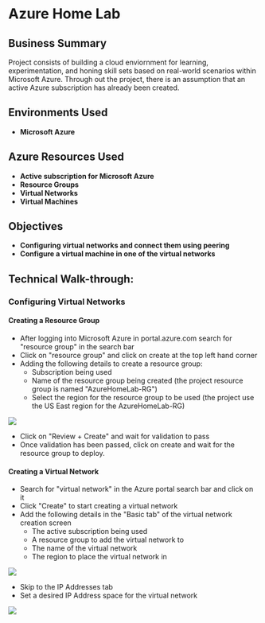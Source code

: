 <h1>Azure Home Lab</h1>

<h2>Business Summary</h2>
Project consists of building a cloud enviornment for learning, experimentation, and honing skill sets based on real-world scenarios within Microsoft Azure. Through out the project, there is an assumption that an active Azure subscription has already been created.
<br />

<h2>Environments Used </h2>

- <b>Microsoft Azure</b>

<h2>Azure Resources Used</h2>

- <b>Active subscription for Microsoft Azure</b>
- <b>Resource Groups</b>
- <b>Virtual Networks</b>
- <b>Virtual Machines</b>

<h2>Objectives</h2>

- <b>Configuring virtual networks and connect them using peering</b>
- <b>Configure a virtual machine in one of the virtual networks</b>

<h2>Technical Walk-through:</h2>

<h3>Configuring Virtual Networks</h3>

<h4>Creating a Resource Group</h4>

- After logging into Microsoft Azure in portal.azure.com search for "resource group" in the search bar
- Click on "resource group" and click on create at the top left hand corner
- Adding the following details to create a resource group:
  - Subscription being used
  - Name of the resource group being created (the project resource group is named "AzureHomeLab-RG")
  - Select the region for the resource group to be used (the project use the US East region for the AzureHomeLab-RG)
<img src="https://i.imgur.com/hvdPDl6.png">

- Click on "Review + Create" and wait for validation to pass
- Once validation has been passed, click on create and wait for the resource group to deploy.

<h4>Creating a Virtual Network</h4>

- Search for "virtual network" in the Azure portal search bar and click on it
- Click "Create" to start creating a virtual network
- Add the following details in the "Basic tab" of the virtual network creation screen
  - The active subscription being used
  - A resource group to add the virtual network to
  - The name of the virtual network
  - The region to place the virtual network in
<img src="https://i.imgur.com/bwb32dw.png">

- Skip to the IP Addresses tab
- Set a desired IP Address space for the virtual network
<img src="https://i.imgur.com/n3DpDPQ.png">
